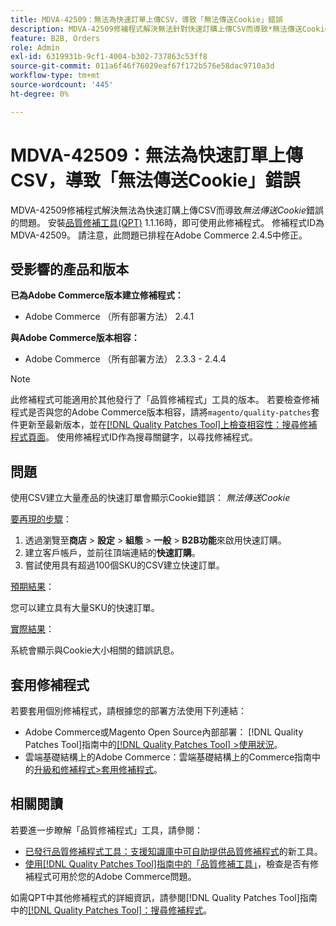 ```yaml
---
title: MDVA-42509：無法為快速訂單上傳CSV，導致「無法傳送Cookie」錯誤
description: MDVA-42509修補程式解決無法針對快速訂購上傳CSV而導致*無法傳送Cookie*錯誤的問題。 安裝[Quality Patches Tool (QPT)](https://experienceleague.adobe.com/zh-hant/docs/commerce-operations/tools/quality-patches-tool/quality-patches-tool-to-self-serve-quality-patches) 1.1.16後，即可使用此修補程式。 修補程式ID為MDVA-42509。 請注意，此問題已排程在Adobe Commerce 2.4.5中修正。
feature: B2B, Orders
role: Admin
exl-id: 6319931b-9cf1-4004-b302-737863c53ff8
source-git-commit: 011a6f46f76029eaf67f172b576e58dac9710a3d
workflow-type: tm+mt
source-wordcount: '445'
ht-degree: 0%

---
```


# MDVA-42509：無法為快速訂單上傳CSV，導致「無法傳送Cookie」錯誤

MDVA-42509修補程式解決無法為快速訂購上傳CSV而導致&#x200B;*無法傳送Cookie*&#x200B;錯誤的問題。 安裝[品質修補工具(QPT)](https://experienceleague.adobe.com/zh-hant/docs/commerce-operations/tools/quality-patches-tool/quality-patches-tool-to-self-serve-quality-patches) 1.1.16時，即可使用此修補程式。 修補程式ID為MDVA-42509。 請注意，此問題已排程在Adobe Commerce 2.4.5中修正。

## 受影響的產品和版本

**已為Adobe Commerce版本建立修補程式：**

* Adobe Commerce （所有部署方法） 2.4.1

**與Adobe Commerce版本相容：**

* Adobe Commerce （所有部署方法） 2.3.3 - 2.4.4

>[!NOTE]
>
>此修補程式可能適用於其他發行了「品質修補程式」工具的版本。 若要檢查修補程式是否與您的Adobe Commerce版本相容，請將`magento/quality-patches`套件更新至最新版本，並在[[!DNL Quality Patches Tool]上檢查相容性：搜尋修補程式頁面](https://experienceleague.adobe.com/zh-hant/docs/commerce-operations/tools/quality-patches-tool/quality-patches-tool-to-self-serve-quality-patches)。 使用修補程式ID作為搜尋關鍵字，以尋找修補程式。

## 問題

使用CSV建立大量產品的快速訂單會顯示Cookie錯誤： *無法傳送Cookie*

<u>要再現的步驟</u>：

1. 透過瀏覽至&#x200B;**商店** > **設定** > **組態** > **一般** > **B2B功能**&#x200B;來啟用快速訂購。
1. 建立客戶帳戶，並前往頂端連結的&#x200B;**快速訂購**。
1. 嘗試使用具有超過100個SKU的CSV建立快速訂單。

<u>預期結果</u>：

您可以建立具有大量SKU的快速訂單。

<u>實際結果</u>：

系統會顯示與Cookie大小相關的錯誤訊息。

## 套用修補程式

若要套用個別修補程式，請根據您的部署方法使用下列連結：

* Adobe Commerce或Magento Open Source內部部署： [!DNL Quality Patches Tool]指南中的[[!DNL Quality Patches Tool] >使用狀況](/help/tools/quality-patches-tool/usage.md)。
* 雲端基礎結構上的Adobe Commerce：雲端基礎結構上的Commerce指南中的[升級和修補程式>套用修補程式](https://experienceleague.adobe.com/docs/commerce-cloud-service/user-guide/develop/upgrade/apply-patches.html?lang=zh-Hant)。

## 相關閱讀

若要進一步瞭解「品質修補程式」工具，請參閱：

* [已發行品質修補程式工具：支援知識庫中可自助提供品質修補程式](https://experienceleague.adobe.com/zh-hant/docs/commerce-operations/tools/quality-patches-tool/quality-patches-tool-to-self-serve-quality-patches)的新工具。
* [使用[!DNL Quality Patches Tool]指南中的「品質修補工具」](/help/tools/quality-patches-tool/patches-available-in-qpt/check-patch-for-magento-issue-with-magento-quality-patches.md)，檢查是否有修補程式可用於您的Adobe Commerce問題。

如需QPT中其他修補程式的詳細資訊，請參閱[!DNL Quality Patches Tool]指南中的[[!DNL Quality Patches Tool]：搜尋修補程式](https://experienceleague.adobe.com/tools/commerce-quality-patches/index.html?lang=zh-Hant)。

